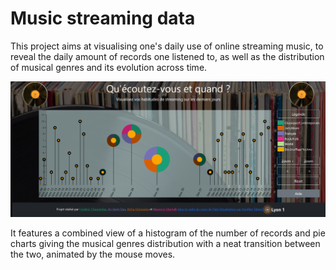 # Music streaming data

This project aims at visualising one's daily use of online streaming music, to reveal the daily amount of records one listened to, as well as the distribution of musical genres and its evolution across time.

![néant](teaser.png "music streaming data")


It features a combined view of a histogram of the number of records and pie charts giving the musical genres distribution with a neat transition between the two, animated by the mouse moves.
